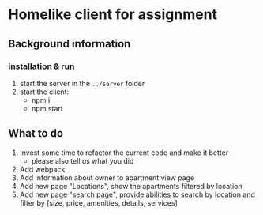 # Homelike client for assignment

## Background information

### installation & run
1. start the server in the `../server` folder
1. start the client:
    - npm i
    - npm start

## What to do
1. Invest some time to refactor the current code and make it better
    - please also tell us what you did
1. Add webpack
1. Add information about owner to apartment view page
1. Add new page "Locations", show the apartments filtered by location
1. Add new page "search page", provide abilities to search by location and filter by [size, price, amenities, details, services]
